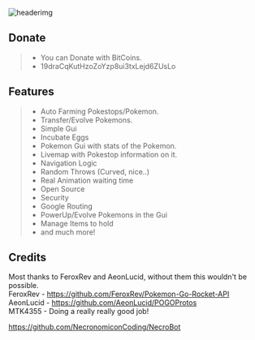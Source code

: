 ![headerimg](http://i.imgur.com/tyoivkz.png)

Donate
-------------
> - You can Donate with BitCoins. 
> - 19draCqKutHzoZoYzp8ui3txLejd6ZUsLo

Features
-------------
> - Auto Farming Pokestops/Pokemon.
> - Transfer/Evolve Pokemons.
> - Simple Gui
> - Incubate Eggs
> - Pokemon Gui with stats of the Pokemon.
> - Livemap with Pokestop information on it.
> - Navigation Logic
> - Random Throws (Curved, nice..)
> - Real Animation waiting time
> - Open Source
> - Security
> - Google Routing
> - PowerUp/Evolve Pokemons in the Gui
> - Manage Items to hold
> - and much more!

Credits
-------------------
Most thanks to FeroxRev and AeonLucid, without them this wouldn't be possible.<br>
FeroxRev - https://github.com/FeroxRev/Pokemon-Go-Rocket-API<br>
AeonLucid - https://github.com/AeonLucid/POGOProtos<br>
MTK4355 - Doing a really really good job!<br>


https://github.com/NecronomiconCoding/NecroBot<br>
